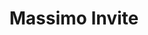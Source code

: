 ---
layout: default
category: bts
tags: ["Vurofia"]
video: "https://player.vimeo.com/video/277332757?badge=0&amp;autopause=0&amp;player_id=0&amp;app_id=72231"
title: "Massimo Invite"
thumbnail: "https://i.vimeocdn.com/video/710076205_295x166.jpg?r=pad"
---